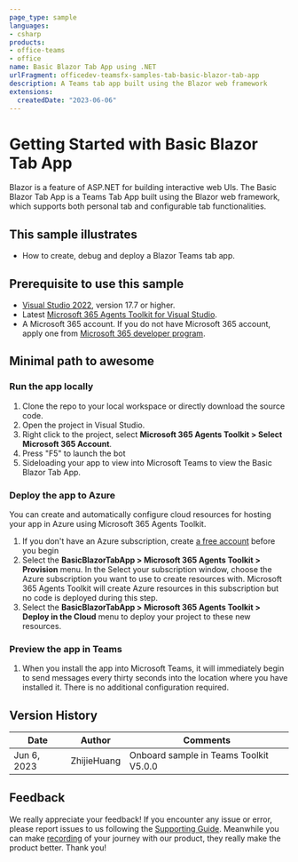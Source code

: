 ```yaml
---
page_type: sample
languages:
- csharp
products:
- office-teams
- office
name: Basic Blazor Tab App using .NET
urlFragment: officedev-teamsfx-samples-tab-basic-blazor-tab-app
description: A Teams tab app built using the Blazor web framework
extensions:
  createdDate: "2023-06-06"
---
```

# Getting Started with Basic Blazor Tab App

Blazor is a feature of ASP.NET for building interactive web UIs. The Basic Blazor Tab App is a Teams Tab App built using the Blazor web framework, which supports both personal tab and configurable tab functionalities.

## This sample illustrates
- How to create, debug and deploy a Blazor Teams tab app.

## Prerequisite to use this sample
- [Visual Studio 2022](https://visualstudio.microsoft.com/), version 17.7 or higher.
- Latest [Microsoft 365 Agents Toolkit for Visual Studio](https://docs.microsoft.com/en-us/microsoftteams/platform/toolkit/teams-toolkit-overview-visual-studio).
- A Microsoft 365 account. If you do not have Microsoft 365 account, apply one from [Microsoft 365 developer program](https://developer.microsoft.com/en-us/microsoft-365/dev-program).


## Minimal path to awesome
### Run the app locally
1. Clone the repo to your local workspace or directly download the source code.
1. Open the project in Visual Studio.
1. Right click to the project, select **Microsoft 365 Agents Toolkit > Select Microsoft 365 Account**.
1. Press "F5" to launch the bot
1. Sideloading your app to view into Microsoft Teams to view the Basic Blazor Tab App.

### Deploy the app to Azure
You can create and automatically configure cloud resources for hosting your app in Azure using Microsoft 365 Agents Toolkit.
1. If you don't have an Azure subscription, create [a free account](https://azure.microsoft.com/en-us/free/) before you begin
1. Select the **BasicBlazorTabApp > Microsoft 365 Agents Toolkit > Provision** menu. In the Select your subscription window, choose the Azure subscription you want to use to create resources with. Microsoft 365 Agents Toolkit will create Azure resources in this subscription but no code is deployed during this step.
1. Select the **BasicBlazorTabApp > Microsoft 365 Agents Toolkit > Deploy in the Cloud** menu to deploy your project to these new resources.

### Preview the app in Teams
1. When you install the app into Microsoft Teams, it will immediately begin to send messages every thirty seconds into the location where you have installed it. There is no additional configuration required.

## Version History
| Date         | Author        | Comments                               |
| ------------ | ------------- | -------------------------------------- |
| Jun 6, 2023  | ZhijieHuang   | Onboard sample in Teams Toolkit V5.0.0 |

## Feedback
We really appreciate your feedback! If you encounter any issue or error, please report issues to us following the [Supporting Guide](https://github.com/OfficeDev/TeamsFx-Samples/blob/dev/SUPPORT.md). Meanwhile you can make [recording](https://aka.ms/teamsfx-record) of your journey with our product, they really make the product better. Thank you!